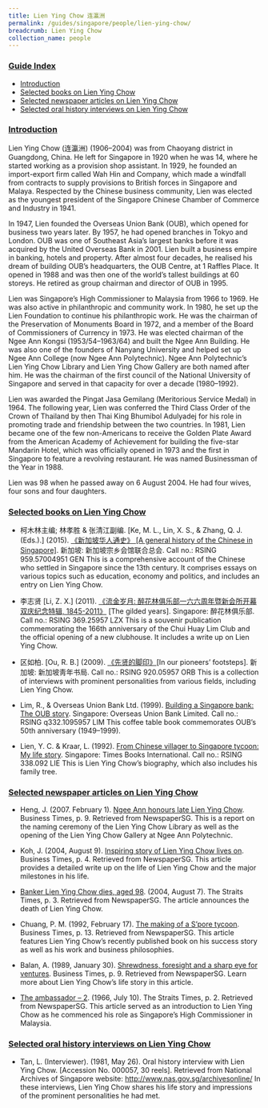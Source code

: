 ```yaml
---
title: Lien Ying Chow 连瀛洲
permalink: /guides/singapore/people/lien-ying-chow/
breadcrumb: Lien Ying Chow
collection_name: people
---
```


### <u>Guide Index</u>

* [Introduction](#introduction)
* [Selected books on Lien Ying Chow](#selected-books-on-lien-ying-chow)
* [Selected newspaper articles on Lien Ying Chow](#selected-newspaper-articles-on-lien-ying-chow)
* [Selected oral history interviews on Lien Ying Chow](#selected-oral-history-interviews-on-lien-ying-chow)

### <u>Introduction</u>

Lien Ying Chow (连瀛洲) (1906–2004) was from Chaoyang district in Guangdong, China. He left for Singapore in 1920 when he was 14, where he started working as a provision shop assistant. In 1929, he founded an import-export firm called Wah Hin and Company, which made a windfall from contracts to supply provisions to British forces in Singapore and Malaya. Respected by the Chinese business community, Lien was elected as the youngest president of the Singapore Chinese Chamber of Commerce and Industry in 1941.

In 1947, Lien founded the Overseas Union Bank (OUB), which opened for business two years later. By 1957, he had opened branches in Tokyo and London. OUB was one of Southeast Asia’s largest banks before it was acquired by the United Overseas Bank in 2001. Lien built a business empire in banking, hotels and property. After almost four decades, he realised his dream of building OUB’s headquarters, the OUB Centre, at 1 Raffles Place. It opened in 1988 and was then one of the world’s tallest buildings at 60 storeys. He retired as group chairman and director of OUB in 1995.

Lien was Singapore’s High Commissioner to Malaysia from 1966 to 1969. He was also active in philanthropic and community work. In 1980, he set up the Lien Foundation to continue his philanthropic work. He was the chairman of the Preservation of Monuments Board in 1972, and a member of the Board of Commissioners of Currency in 1973. He was elected chairman of the Ngee Ann Kongsi (1953/54–1963/64) and built the Ngee Ann Building. He was also one of the founders of Nanyang University and helped set up Ngee Ann College (now Ngee Ann Polytechnic). Ngee Ann Polytechnic’s Lien Ying Chow Library and Lien Ying Chow Gallery are both named after him. He was the chairman of the first council of the National University of Singapore and served in that capacity for over a decade (1980–1992).

Lien was awarded the Pingat Jasa Gemilang (Meritorious Service Medal) in 1964. The following year, Lien was conferred the Third Class Order of the Crown of Thailand by then Thai King Bhumibol Adulyadej for his role in promoting trade and friendship between the two countries. In 1981, Lien became one of the few non-Americans to receive the Golden Plate Award from the American Academy of Achievement for building the five-star Mandarin Hotel, which was officially opened in 1973 and the first in Singapore to feature a revolving restaurant. He was named Businessman of the Year in 1988.

Lien was 98 when he passed away on 6 August 2004. He had four wives, four sons and four daughters.

 

### <u>Selected books on Lien Ying Chow</u>

* 柯木林主编; 林孝胜 & 张清江副编. [Ke, M. L., Lin, X. S., & Zhang, Q. J. (Eds.).] (2015). [《新加坡华人通史》 [A general history of the Chinese in Singapore]](http://eservice.nlb.gov.sg/item_holding_s.aspx?bid=202251084). 新加坡: 新加坡宗乡会馆联合总会.
Call no.: RSING 959.57004951 GEN
This is a comprehensive account of the Chinese who settled in Singapore since the 13th century. It comprises essays on various topics such as education, economy and politics, and includes an entry on Lien Ying Chow.


* 李志贤 [Li, Z. X.] (2011). [《流金岁月: 醉花林俱乐部一六六周年暨新会所开幕双庆纪念特辑, 1845-2011》](http://eservice.nlb.gov.sg/item_holding_s.aspx?bid=14322127) [The gilded years]. Singapore: 醉花林俱乐部.
Call no.: RSING 369.25957 LZX
This is a souvenir publication commemorating the 166th anniversary of the Chui Huay Lim Club and the official opening of a new clubhouse. It includes a write up on Lien Ying Chow.


* 区如柏. [Ou, R. B.] (2009). [《先贤的脚印》](http://eservice.nlb.gov.sg/item_holding_s.aspx?bid=13184168)[In our pioneers’ footsteps]. 新加坡: 新加坡靑年书局.
Call no.: RSING 920.05957 ORB
This is a collection of interviews with prominent personalities from various fields, including Lien Ying Chow.


* Lim, R., & Overseas Union Bank Ltd. (1999). [Building a Singapore bank: The OUB story](http://eservice.nlb.gov.sg/item_holding_s.aspx?bid=9351543). Singapore: Overseas Union Bank Limited.
Call no.: RSING q332.1095957 LIM
This coffee table book commemorates OUB’s 50th anniversary (1949–1999).


* Lien, Y. C. & Kraar, L. (1992). [From Chinese villager to Singapore tycoon: My life story](http://eservice.nlb.gov.sg/item_holding_s.aspx?bid=6300157). Singapore: Times Books International.
Call no.: RSING 338.092 LIE
This is Lien Ying Chow’s biography, which also includes his family tree.


### <u>Selected newspaper articles on Lien Ying Chow</u>

* Heng, J. (2007. February 1). [Ngee Ann honours late Lien Ying Chow](http://eresources.nlb.gov.sg/newspapers/Digitised/Article/biztimes20070201-1.2.15.8). Business Times, p. 9. Retrieved from NewspaperSG.
This is a report on the naming ceremony of the Lien Ying Chow Library as well as the opening of the Lien Ying Chow Gallery at Ngee Ann Polytechnic.


* Koh, J. (2004, August 9). [Inspiring story of Lien Ying Chow lives on](http://eresources.nlb.gov.sg/newspapers/Digitised/Article/biztimes20040809-1.2.12.1). Business Times, p. 4. Retrieved from NewspaperSG.
This article provides a detailed write up on the life of Lien Ying Chow and the major milestones in his life.


* [Banker Lien Ying Chow dies, aged 98](http://eresources.nlb.gov.sg/newspapers/Digitised/Article/straitstimes20040807-1.2.8.1). (2004, August 7). The Straits Times, p. 3. Retrieved from NewspaperSG.
The article announces the death of Lien Ying Chow.


* Chuang, P. M. (1992, February 17). [The making of a S’pore tycoon](http://eresources.nlb.gov.sg/newspapers/Digitised/Article/biztimes19920217-1.2.28.3). Business Times, p. 13. Retrieved from NewspaperSG.
This article features Lien Ying Chow’s recently published book on his success story as well as his work and business philosophies.


* Balan, A. (1989, January 30). [Shrewdness, foresight and a sharp eye for ventures](http://eresources.nlb.gov.sg/newspapers/Digitised/Article/biztimes19890130-1.2.23.1). Business Times, p. 9. Retrieved from NewspaperSG.
Learn more about Lien Ying Chow’s life story in this article.


* [The ambassador – 2](http://eresources.nlb.gov.sg/newspapers/Digitised/Article/straitstimes19660710-1.2.13.2). (1966, July 10). The Straits Times, p. 2. Retrieved from NewspaperSG.
This article served as an introduction to Lien Ying Chow as he commenced his role as Singapore’s High Commissioner in Malaysia.


### <u>Selected oral history interviews on Lien Ying Chow</u>

* Tan, L. (Interviewer). (1981, May 26). Oral history interview with Lien Ying Chow. [Accession No. 000057, 30 reels]. Retrieved from National Archives of Singapore website: http://www.nas.gov.sg/archivesonline/
In these interviews, Lien Ying Chow shares his life story and impressions of the prominent personalities he had met.